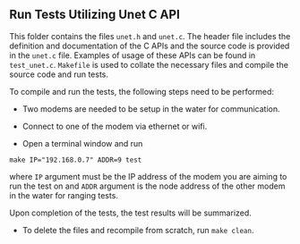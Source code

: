 ## Run Tests Utilizing Unet C API

This folder contains the files `unet.h` and `unet.c`. The header file includes the definition and documentation of the C APIs and the source code is provided in the `unet.c` file. Examples of usage of these APIs can be found in `test_unet.c`. `Makefile` is used to collate the necessary files and compile the source code and run tests.

To compile and run the tests, the following steps need to be performed:

- Two modems are needed to be setup in the water for communication.

- Connect to one of the modem via ethernet or wifi.

- Open a terminal window and run

`make IP="192.168.0.7" ADDR=9 test`

where `IP` argument must be the IP address of the modem you are aiming to run the test on and `ADDR` argument is the node address of the other modem in the water for ranging tests.

Upon completion of the tests, the test results will be summarized.

- To delete the files and recompile from scratch, run `make clean`.








